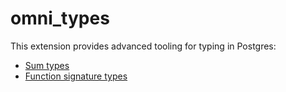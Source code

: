 # omni_types

This extension provides advanced tooling for typing in Postgres:

* [Sum types](https://docs.omnigres.org/omni_types/sum_types/)
* [Function signature types](https://docs.omnigres.org/omni_types/function_signature_types/)